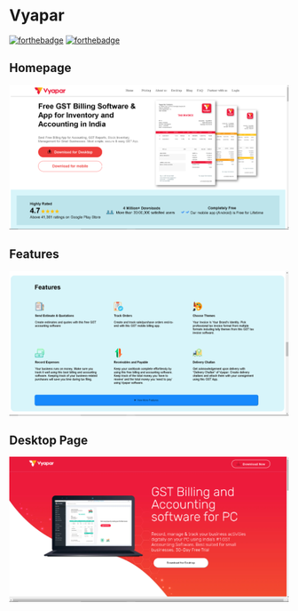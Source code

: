 # Vyapar

[![forthebadge](https://forthebadge.com/images/badges/validated-html5.svg)](https://forthebadge.com) [![forthebadge](https://forthebadge.com/images/badges/uses-css.svg)](https://forthebadge.com)

## Homepage
![.](./images/dash.png)

## Features
![.](./images/feat.png)

## Desktop Page
![.](./images/desk.png)
